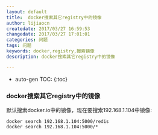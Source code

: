 ```yaml
---
layout: default
title:  docker搜索其它registry中的镜像
author: lijiaocn
createdate: 2017/03/27 16:59:53
changedate: 2017/03/27 17:01:01
categories: 问题
tags: 问题
keywords: docker,registry,搜索镜像
description: docker搜索其它registry中的镜像

---
```


* auto-gen TOC:
{:toc}

### docker搜索其它registry中的镜像

默认搜索docker.io中的镜像，现在要搜索192.168.1.104中镜像:

	docker search 192.168.1.104:5000/redis
	docker search 192.168.1.104:5000/*
